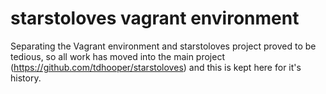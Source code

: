 starstoloves vagrant environment
================================

Separating the Vagrant environment and starstoloves project proved to be tedious, so all work has moved into the main project (https://github.com/tdhooper/starstoloves) and this is kept here for it's history.